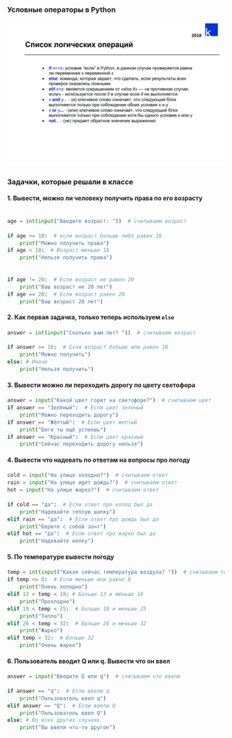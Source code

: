 ### Условные операторы в Python

<img src="img_assets/commands.jpg"/>

### Задачки, которые решали в классе 

#### 1. Вывести, можно ли человеку получить права по его возрасту

```python

age = int(input("Введите возраст: "))  # считываем возраст

if age >= 18:  # если возраст больше либо равен 18
    print("Можно получить права")
if age < 18:  # Возраст меньше 18
    print("Нельзя получить права")


if age != 20:  # Если возраст не равен 20
    print("Ваш возраст не 20 лет")
if age == 20:  # Если возраст равен 20
    print("Ваш возраст 20 лет")
```



#### 2. Как первая задачка, только теперь используем `else`

```python
answer = int(input("Сколько вам лет? "))  # считываем возраст

if answer >= 18:  # Если возраст больше или равен 18
    print("Можно получить")
else: # Иначе
    print("Нельзя получить")
```

#### 3. Вывести можно ли переходить дорогу по цвету светофора

```python
answer = input("Какой цвет горит на светофоре?")  # считываем цвет
if answer == "Зелёный":  # Если цвет зеленый
    print("Можно переходить дорогу")
if answer == "Жёлтый":  # Если цвет желтый
    print("Беги ты ещё успеешь")
if answer == "Красный":  # Если цвет красный
    print("Сейчас переходить дорогу нельзя")
```

#### 4. Вывести что надевать по ответам на вопросы про погоду

```python
cold = input("На улице холодно?")  # считываем ответ
rain = input("На улице идет дождь?")  # считываем ответ
hot = input("На улице жарко?")  # считываем ответ

if cold == "да":  # Если ответ про холод был да
    print("Надевайте теплую шапку")
elif rain == "да":  # Если ответ про дождь был да
    print("Берите с собой зонт")
elif hot == "да":  # Если ответ про жарко был да
    print("Надевайте кепку")
```

#### 5. По температуре вывести погоду

```python
temp = int(input("Какая сейчас температура воздуха? "))  # считываем температуру
if temp <= 0:  # Если меньше или равно 0
    print("Очень холодно") 
elif 13 < temp < 18: # Больше 13 и меньше 18
    print("Прохладно")
elif 19 < temp < 25:  # Больше 19 и меньше 25
    print("Тепло")
elif 26 < temp < 32:  # Больше 26 и меньше 32
    print("Жарко")
elif temp > 32:  # Больше 32
    print("Очень жарко")
```

#### 6. Пользователь вводит Q или q. Вывести что он ввел

```python
answer = input("Введите Q или q")  # считываем что ввели

if answer == "q":  # Если ввели q
    print("Пользователь ввел q")
elif answer == "Q":  # Если ввели Q
    print("Пользователь ввел Q")
else: # Во всех других случаях
    print("Вы ввели что-то другое")
```

